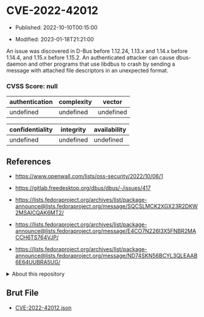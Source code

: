 # CVE-2022-42012

- Published: 2022-10-10T00:15:00

- Modified: 2023-01-18T21:21:00

An issue was discovered in D-Bus before 1.12.24, 1.13.x and 1.14.x before 1.14.4, and 1.15.x before 1.15.2. An authenticated attacker can cause dbus-daemon and other programs that use libdbus to crash by sending a message with attached file descriptors in an unexpected format.

### CVSS Score: **null**

| authentication | complexity | vector |
| --- | --- | --- |
| undefined | undefined | undefined |

| confidentiality | integrity | availability |
| --- | --- | --- |
| undefined | undefined | undefined |

## References

* https://www.openwall.com/lists/oss-security/2022/10/06/1

* https://gitlab.freedesktop.org/dbus/dbus/-/issues/417

* https://lists.fedoraproject.org/archives/list/package-announce@lists.fedoraproject.org/message/SQCSLMCK2XGX23R2DKW2MSAICQAK6MT2/

* https://lists.fedoraproject.org/archives/list/package-announce@lists.fedoraproject.org/message/E4CO7N226I3X5FNBR2MACCH6TS764VJP/

* https://lists.fedoraproject.org/archives/list/package-announce@lists.fedoraproject.org/message/ND74SKN56BCYL3QLEAAB6E64UUBRA5UG/

<details>
<summary>About this repository</summary> 

  This repository is part of the project [Live Hack CVE](https://github.com/Live-Hack-CVE). Main website can be found [www.live-hack.org](https://www.live-hack.org) 
  
  Made by [Sn0wAlice](https://github.com/Sn0wAlice) for the people that care about security and need to have a feed of the latest CVEs. Hope you enjoy it, don't forget to star the repo and follow me on [Twitter](https://twitter.com/Sn0wAlice) and [Github](https://github.com/Sn0wAlice). And that is my [personnal website](https://www.alice-snow.me/)

  - [Home Page](https://github.com/Live-Hack-CVE)
  - [Framework](https://github.com/Live-Hack-CVE/cve-framework)
  - [CVE database](https://github.com/Live-Hack-CVE/full_database)
  - [Changelog](https://github.com/Live-Hack-CVE/Changelog)
</details>

## Brut File

* [CVE-2022-42012.json](https://raw.githubusercontent.com/Live-Hack-CVE/full_database/main/cves/2022/CVE-2022-42012.json)

